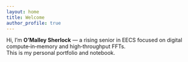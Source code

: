 ```yaml
---
layout: home
title: Welcome
author_profile: true
---
```


Hi, I’m **O’Malley Sherlock** — a rising senior in EECS focused on digital compute‑in‑memory and high‑throughput FFTs.  
This is my personal portfolio and notebook.
